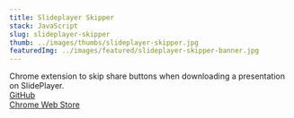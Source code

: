 ```yaml
---
title: Slideplayer Skipper
stack: JavaScript
slug: slideplayer-skipper
thumb: ../images/thumbs/slideplayer-skipper.jpg
featuredImg: ../images/featured/slideplayer-skipper-banner.jpg
---
```


Chrome extension to skip share buttons when downloading a presentation on SlidePlayer.  
[GitHub](https://github.com/sngbd/slideplayer-skipper)  
[Chrome Web Store](https://chrome.google.com/webstore/detail/slideplayer-skipper/jlpfpnkinemnnifjndfeodeciokebjdc)